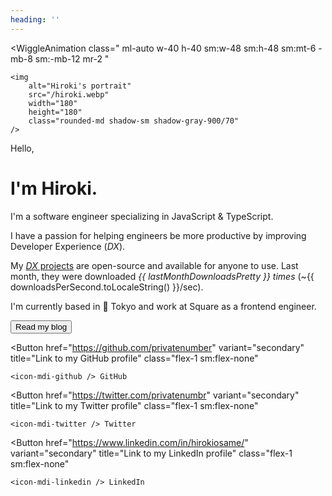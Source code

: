 ```yaml
---
heading: ''
---
```


<script setup lang="ts">
import { getUnit, numberUnits } from '@/utils/get-unit';
import npmPackages from '@/data/npm-downloads.json';

const [, lastMonthDownloads] = npmPackages.lastMonth;

const lastMonthDownloadsPretty = computed(() => {
	const [downloads, unit] = getUnit(lastMonthDownloads, numberUnits, 1);
	return `${downloads} ${unit}`;
});

const downloadsPerSecond = Math.round(lastMonthDownloads / 30 / 24 / 60 / 60);
</script>

<WiggleAnimation
	class="
		ml-auto
		w-40
		h-40
		sm:w-48
		sm:h-48
		sm:mt-6
		-mb-8
		sm:-mb-12
		mr-2
	"
>
	<img
		alt="Hiroki's portrait"
		src="/hiroki.webp"
		width="180"
		height="180"
		class="rounded-md shadow-sm shadow-gray-900/70"
	/>
</WiggleAnimation>
<span class="text-xl font-medium">Hello,</span>
<h1 class="mt-2">I'm Hiroki.</h1>

I'm a software engineer specializing in JavaScript & TypeScript.

I have a passion for helping engineers be more productive by improving Developer Experience (_DX_).

My [_DX_ projects](/projects) are open-source and available for anyone to use. Last month, they were downloaded <span class="whitespace-nowrap">_{{ lastMonthDownloadsPretty }} times_</span> (~{{ downloadsPerSecond.toLocaleString() }}/sec).

I'm currently based in <span class="whitespace-nowrap">🗼 Tokyo</span> and work at <AppLink href="https://squareup.com/" class="whitespace-nowrap"><icon-mdi-square-inc class="inline-block align-middle mb-0.5" /> Square</AppLink> as a frontend engineer.

<div class="mt-8 sm:mt-14 flex flex-wrap gap-2 sm:gap-4">

<Button href="/posts" title="Link to my blog posts" class="w-full sm:w-auto">
	<icon-mdi-head-heart />
	Read my blog
</Button>

<Button
	href="https://github.com/privatenumber"
	variant="secondary"
	title="Link to my GitHub profile"
	class="flex-1 sm:flex-none"
>
	<icon-mdi-github /> GitHub
</Button>

<Button
	href="https://twitter.com/privatenumbr"
	variant="secondary"
	title="Link to my Twitter profile"
	class="flex-1 sm:flex-none"
>
	<icon-mdi-twitter /> Twitter
</Button>

<Button
	href="https://www.linkedin.com/in/hirokiosame/"
	variant="secondary"
	title="Link to my LinkedIn profile"
	class="flex-1 sm:flex-none"
>
	<icon-mdi-linkedin /> LinkedIn
</Button>

<!--
Deactivated
<Button
	href="https://www.instagram.com/private.number_"
	variant="secondary"
	title="Link to my Instagram profile"
	class="flex-1 sm:flex-none"
>
	<icon-mdi-instagram class="mr-1" />
</Button>
-->

</div>
